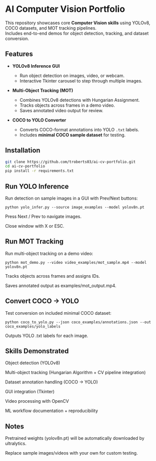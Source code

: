 # AI Computer Vision Portfolio

This repository showcases core **Computer Vision skills** using YOLOv8, COCO datasets, and MOT tracking pipelines.  
Includes end-to-end demos for object detection, tracking, and dataset conversion.  

## Features
- **YOLOv8 Inference GUI**  
  - Run object detection on images, video, or webcam.  
  - Interactive Tkinter carousel to step through multiple images.  

- **Multi-Object Tracking (MOT)**  
  - Combines YOLOv8 detections with Hungarian Assignment.  
  - Tracks objects across frames in a demo video.  
  - Saves annotated video output for review.  

- **COCO to YOLO Converter**  
  - Converts COCO-format annotations into YOLO `.txt` labels.  
  - Includes **minimal COCO sample dataset** for testing.  

## Installation
```bash
git clone https://github.com/troberts03/ai-cv-portfolio.git
cd ai-cv-portfolio
pip install -r requirements.txt
```

## Run YOLO Inference
Run detection on sample images in a GUI with Prev/Next buttons:

`python yolo_infer.py --source image_examples --model yolov8n.pt`

Press Next / Prev to navigate images.

Close window with X or ESC.

## Run MOT Tracking
Run multi-object tracking on a demo video:

`python mot_demo.py --video video_examples/mot_sample.mp4 --model yolov8n.pt`

Tracks objects across frames and assigns IDs.

Saves annotated output as examples/mot_output.mp4.

## Convert COCO → YOLO
Test conversion on included minimal COCO dataset:

`python coco_to_yolo.py --json coco_examples/annotations.json --out coco_examples/yolo_labels`

Outputs YOLO .txt labels for each image.

## Skills Demonstrated
Object detection (YOLOv8)

Multi-object tracking (Hungarian Algorithm + CV pipeline integration)

Dataset annotation handling (COCO → YOLO)

GUI integration (Tkinter)

Video processing with OpenCV

ML workflow documentation + reproducibility

## Notes
Pretrained weights (yolov8n.pt) will be automatically downloaded by ultralytics.

Replace sample images/videos with your own for custom testing.